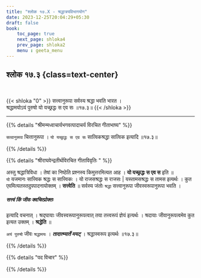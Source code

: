 ```yaml
---
title: "श्लोक १७.X - श्रद्धात्रयविभागयोग"
date: 2023-12-25T20:04:29+05:30
draft: false
book:
    toc_page: true
    next_page: shloka4
    prev_page: shloka2
    menu : geeta_menu
---
```



## श्लोक १७.३ {class=text-center}

<br/>

{{< shloka  "0"  >}}
सत्त्वानुरूपा सर्वस्य श्रद्धा भवति भारत ।  
श्रद्धामयोऽयं पुरुषो यो यच्छ्रद्धः स एव सः ॥१७.३॥
{{< /shloka >}}

---


{{% details "श्रीमन्मध्वाचार्यभगवत्पादाचर्य विरचित  गीताभाष्य" %}}

`सत्वानुरूपा` चित्तानुरूपा । `यो यच्छ्रद्धः स एव सः` 
सात्विकश्रद्धा सात्विक इत्यादि ॥१७.३॥

{{% /details %}}


{{% details "श्रीराघवेन्द्रतीर्थविरचित गीताविवृतिः " %}}

अस्तु श्रद्धात्रिविधा । तेषां का निष्ठेति प्रश्नस्य 
किमुत्तरमित्यत आह । **यो यच्छ्रद्धः स एव स** इति ॥   
`यो` यजमानः सात्त्विक श्रद्धः स सात्त्विकः । 
यो राजसश्रद्धः स राजसः | यस्तामसश्रद्धः स तामस
इत्यर्थः । कुत एवमित्यतस्तदुपपादनायोक्तम् । **सत्त्वेति** ॥ 
सर्वस्य जंतोः `श्रद्धा` सत्त्वानुरूपा जीवस्वरूपानुरूपा 
भवति ।   
##### सत्त्वं किं जीवः क्वचित्प्रोक्तः 
इत्यादि वचनात्‌ । श्रद्घायाः 
जीवस्वरूपानुरूपत्वात्‌ तया तत्त्वरूपं ज्ञेयं इत्यर्थः । 
श्रदायाः जीवानुरूपत्वमेव कुत इत्यत उक्तम्‌ । 
**श्रद्धेति** ॥  

`अयं पुरुषो` जीवः `श्रद्धामयः` । ***तादात्म्यार्ते  मयट्‌*** । 
श्रद्धास्वरूप इत्यर्थः ॥१७.३॥


{{% /details %}}



{{% details "पद विचार" %}}


{{% /details %}}

